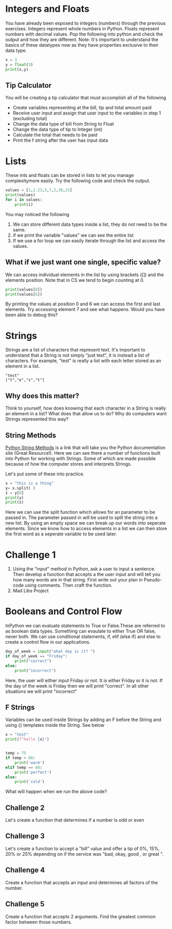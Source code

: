 
# Integers and Floats
You have already been exposed to integers (numbers) through the previous exercises. Integers represent whole numbers in Python. Floats represent numbers with decimal values. Pop the following into python and check the output and how they are different. Note: It's important to understand the basics of these datatypes now as they have properties exclusive to their data type. 
```python
x = 3
y = float(3)
print(x,y)
```
## Tip Calculator 
You will be creating a tip calculator that must accomplish all of the following

- Create variables representing at the bill, tip and total amount
paid
- Receive user input and assign that user input to the variables in
step 1 (excluding total)
- Change the data type of bill from String to Float
- Change the data type of tip to Integer (int)
- Calculate the total that needs to be paid
- Print the f string after the user has input data
# Lists
These ints and floats can be stored in lists to let you manage complexitymore easily. Try the following code and check the output. 
```python
values = [1,2.23,5,7,2,30,15]
print(values)
for i in values:
    print(i)
```
You may noticed the following

1.  We can store different data types inside a list, they do not need to be the same.
2.  if we print the variable "values" we can see the entire list
3.  If we use a for loop we can easily iterate through the list and access the values.

## What if we just want one single, specific value?
We can access individual elements in the list by using brackets ([]) and the elements position. Note that in CS we tend to begin counting at 0. 
```python
print(values[0])
print(values[6])
```
By printing the values at position 0 and 6 we can access the first and last elements. Try accessing element 7 and see what happens. Would you have been able to debug this?

# Strings
Strings are a list of characters that represent text. It's important to  understand that a String is not simply "just text", it is instead a list of characters. For example, "test" is really a list with each letter stored as an element in a list.
```
"test"
["t","e","s","t"]
```
## Why does this matter?
Think to yourself, how does knowing that each character in a String is really an element in a list? What does that allow us to do? Why do computers want Strings represented this way?

## String Methods
[Python String Methods](https://docs.python.org/3.11/library/string.html) is a link that will take you the Python documentation site (Great Resource!). Here we can see there a number of functions built into Python for working with Strings. Some of which are made possible because of how the computer stores and interprets Strings. 

Let's put some of these into practice.
```python
x = "this is a thing"
y= x.split( )
z = y[0]
print(y)
print(z)
```
Here we can use the split function which allows for an parameter to be passed in. The parameter passed in will be used to split the string into a new list. By using an empty space we can break up our words into seperate elements. Since we know how to access elements in a list we can then store the first word as a seperate variable to be used later.

# Challenge 1
1. Using the "input" method in Python, ask a user to input a sentence. Then develop a function that accepts a the user input and will tell you how many words are in that string. First write out your plan in Pseudo-code using comments. Then craft the function. 
2. Mad Libs Project

# Booleans and Control Flow
InPython we can evaluate statements to True or False.These are referred to as boolean data types. Something can evaulate to either True OR false, never both. We can use conditional statements, if, elif (else if) and  else to create a control flow in our applications. 

```python
day_of_week = input("what day is it? ")
if day_of_week == "Friday":
    print("correct")
else:
    print("incorrect")
```
Here, the user will either input Friday or not. It is either Friday or it is not. If the day of the week is Friday then we will print "correct". In all other situations we will print "incorrect"
## F Strings
Variables can be used inside Strings by adding an F before the String and using {} templates inside the String. See below
``` Python
x = "test"
print(f"hello {x}")
```
```python

temp = 75
if temp > 68:
    print('warm')
elif temp == 68:
    print('perfect')
else:
    print('cold')
```
What will happen when we run the above code? 

## Challenge 2
Let's create a function that determines if a number is odd or even
## Challenge 3
Let's create a function to accept a "bill" value and offer a tip of 0%, 15%, 20% or 25% depending on if the service was "bad, okay, good , or great ". 

## Challenge 4
Create a function that accepts an input and determines all factors of the number. 



## Challenge 5
Create a function that accepts 2 arguments. Find the greatest common factor between those numbers. 